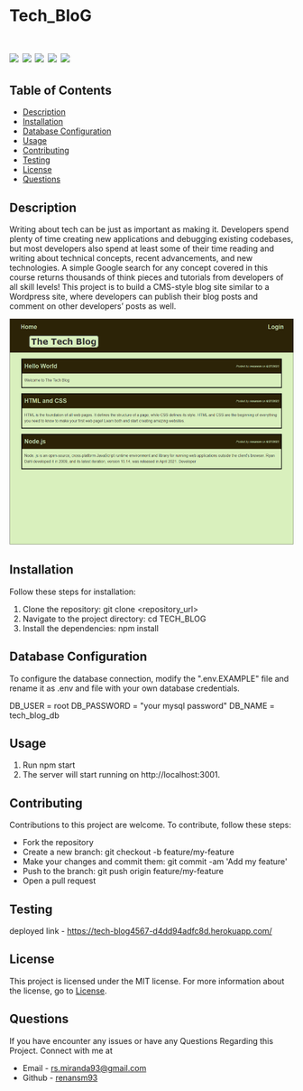 # Tech_BloG


 # ![](https://img.shields.io/badge/SeQuelize-ExpressJs-blue) ![](https://img.shields.io/badge/license-MIT-brightgreen) ![](https://img.shields.io/badge/mysql-ORM-orange) ![](https://img.shields.io/badge/node.js-Routes-red) ![](https://img.shields.io/badge/MVC-Handlebars-red)




 ## Table of Contents

- [Description](#description)
- [Installation](#installation)
- [Database Configuration](#database-configuration)
- [Usage](#usage)
- [Contributing](#contributing)
- [Testing](#testing)
- [License](#license)
- [Questions](#questions)


## Description
Writing about tech can be just as important as making it. Developers spend plenty of time creating new applications and debugging existing codebases, but most developers also spend at least some of their time reading and writing about technical concepts, recent advancements, and new technologies. A simple Google search for any concept covered in this course returns thousands of think pieces and tutorials from developers of all skill levels!
This project is to build a CMS-style blog site similar to a Wordpress site, where developers can publish their blog posts and comment on other developers’ posts as well.


<img src="public/images/tech-blog.png" widht=200 height=400 alt="landing page">

## Installation
Follow these steps for installation:

1. Clone the repository: git clone <repository_url>
2. Navigate to the project directory: cd TECH_BLOG
3. Install the dependencies: npm install


## Database Configuration
To configure the database connection, modify the ".env.EXAMPLE" file and rename it as .env and file with your own database credentials.

DB_USER = root
DB_PASSWORD = "your mysql password"
DB_NAME = tech_blog_db

## Usage
1. Run npm start
2. The server will start running on http://localhost:3001.


## Contributing
Contributions to this project are welcome. To contribute, follow these steps:

* Fork the repository
* Create a new branch: git checkout -b feature/my-feature
* Make your changes and commit them: git commit -am 'Add my feature'
* Push to the branch: git push origin feature/my-feature
* Open a pull request

## Testing
deployed link -  https://tech-blog4567-d4dd94adfc8d.herokuapp.com/

## License
This project is licensed under the MIT license. For more information about the license, go to [License](https://choosealicense.com/licenses/mit/).

## Questions
 If you have encounter any issues or have any Questions Regarding this Project. Connect with me at

- Email - rs.miranda93@gmail.com
- Github - [renansm93](https://github.com/renansm93) 